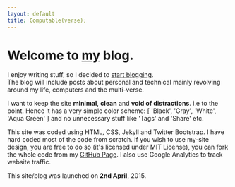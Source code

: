 ```yaml
---
layout: default
title: Computable(verse);
---
```


# Welcome to [my](http://miteshms.me/author/) blog.  

I enjoy writing stuff, so I decided to [start blogging](/blog/why-blog/).  
The blog will include posts about personal and technical mainly revolving around my life, computers and the multi-verse.  

I want to keep the site **minimal**, **clean** and **void of distractions**. i.e to the point. Hence it has a very simple color scheme: [ 'Black', 'Gray', 'White', 'Aqua Green' ] and no unnecessary stuff like 'Tags' and 'Share' etc.

This site was coded using HTML, CSS, Jekyll and Twitter Bootstrap. I have hard coded most of the code from scratch. 
If you wish to use my-site design, you are free to do so (it's licensed under MIT License), you can fork the whole code from
my [GitHub Page](https://github.com/miteshms). I also use Google Analytics to track website traffic. 

This site/blog was launched on **2nd April**, 2015.